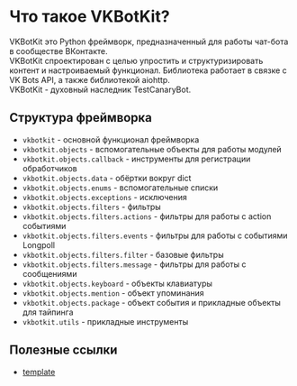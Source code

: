 # Что такое VKBotKit?

VKBotKit это Python фреймворк, предназначенный для работы чат-бота в сообществе ВКонтакте.  
VKBotKit спроектирован с целью упростить и структуризировать контент и настроиваемый функционал. Библиотека работает в связке с VK Bots API, а также библиотекой aiohttp.  
VKBotKit - духовный наследник TestCanaryBot.
## Структура фреймворка

* `vkbotkit` - основной функционал фреймворка
* `vkbotkit.objects` - вспомогательные объекты для работы модулей
* `vkbotkit.objects.callback` - инструменты для регистрации обработчиков
* `vkbotkit.objects.data` - обёртки вокруг dict
* `vkbotkit.objects.enums` - вспомогательные списки
* `vkbotkit.objects.exceptions` - исключения
* `vkbotkit.objects.filters` - фильтры
* `vkbotkit.objects.filters.actions` - фильтры для работы с action событиями
* `vkbotkit.objects.filters.events` - фильтры для работы с событиями Longpoll
* `vkbotkit.objects.filters.filter` - базовые фильтры
* `vkbotkit.objects.filters.message` - фильтры для работы с сообщениями
* `vkbotkit.objects.keyboard` - объекты клавиатуры
* `vkbotkit.objects.mention` - объект упоминания
* `vkbotkit.objects.package` - объект события и прикладные объекты для тайпинга
* `vkbotkit.utils` - прикладные инструменты

## Полезные ссылки

* [template](https://github.com/miuruwa/vkbotkit-template)
